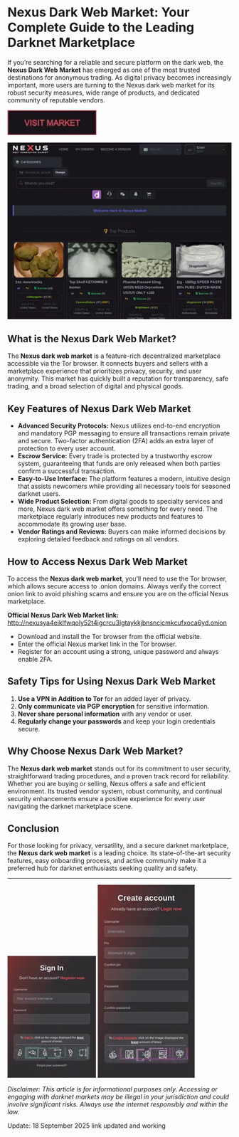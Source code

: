 # Nexus Dark Web Market: Your Complete Guide to the Leading Darknet Marketplace

If you’re searching for a reliable and secure platform on the dark web, the **Nexus Dark Web Market** has emerged as one of the most trusted destinations for anonymous trading. As digital privacy becomes increasingly important, more users are turning to the Nexus dark web market for its robust security measures, wide range of products, and dedicated community of reputable vendors.

[<img src="/images/reset.webp" width="200">](http://nexusya4eiklfwqoly52t4igcrcu3lgtaykkjbnsncjcmkcufxoca6yd.onion)

<a href="http://nexusya4eiklfwqoly52t4igcrcu3lgtaykkjbnsncjcmkcufxoca6yd.onion"><img src="/images/details.webp" alt="image" style="max-width: 100%;"></a>


## What is the Nexus Dark Web Market?

The **Nexus dark web market** is a feature-rich decentralized marketplace accessible via the Tor browser. It connects buyers and sellers with a marketplace experience that prioritizes privacy, security, and user anonymity. This market has quickly built a reputation for transparency, safe trading, and a broad selection of digital and physical goods.

## Key Features of Nexus Dark Web Market

- **Advanced Security Protocols:** Nexus utilizes end-to-end encryption and mandatory PGP messaging to ensure all transactions remain private and secure. Two-factor authentication (2FA) adds an extra layer of protection to every user account.
- **Escrow Service:** Every trade is protected by a trustworthy escrow system, guaranteeing that funds are only released when both parties confirm a successful transaction.
- **Easy-to-Use Interface:** The platform features a modern, intuitive design that assists newcomers while providing all necessary tools for seasoned darknet users.
- **Wide Product Selection:** From digital goods to specialty services and more, Nexus dark web market offers something for every need. The marketplace regularly introduces new products and features to accommodate its growing user base.
- **Vendor Ratings and Reviews:** Buyers can make informed decisions by exploring detailed feedback and ratings on all vendors.

## How to Access Nexus Dark Web Market

To access the **Nexus dark web market**, you’ll need to use the Tor browser, which allows secure access to .onion domains. Always verify the correct onion link to avoid phishing scams and ensure you are on the official Nexus marketplace.

**Official Nexus Dark Web Market link:** http://nexusya4eiklfwqoly52t4igcrcu3lgtaykkjbnsncjcmkcufxoca6yd.onion

- Download and install the Tor browser from the official website.
- Enter the official Nexus market link in the Tor browser.
- Register for an account using a strong, unique password and always enable 2FA.

## Safety Tips for Using Nexus Dark Web Market

1. **Use a VPN in Addition to Tor** for an added layer of privacy.
2. **Only communicate via PGP encryption** for sensitive information.
3. **Never share personal information** with any vendor or user.
4. **Regularly change your passwords** and keep your login credentials secure.

## Why Choose Nexus Dark Web Market?

The **Nexus dark web market** stands out for its commitment to user security, straightforward trading procedures, and a proven track record for reliability. Whether you are buying or selling, Nexus offers a safe and efficient environment. Its trusted vendor system, robust community, and continual security enhancements ensure a positive experience for every user navigating the darknet marketplace scene.

## Conclusion

For those looking for privacy, versatility, and a secure darknet marketplace, the **Nexus dark web market** is a leading choice. Its state-of-the-art security features, easy onboarding process, and active community make it a preferred hub for darknet enthusiasts seeking quality and safety.

---

<a href="http://nexusya4eiklfwqoly52t4igcrcu3lgtaykkjbnsncjcmkcufxoca6yd.onion"><img src="/images/session.webp" style="max-width: 100%;"></a>
<a href="http://nexusya4eiklfwqoly52t4igcrcu3lgtaykkjbnsncjcmkcufxoca6yd.onion"><img src="/images/footer.webp" style="max-width: 100%;"></a>


*Disclaimer: This article is for informational purposes only. Accessing or engaging with darknet markets may be illegal in your jurisdiction and could involve significant risks. Always use the internet responsibly and within the law.*

Update:  18 September 2025 link updated and working